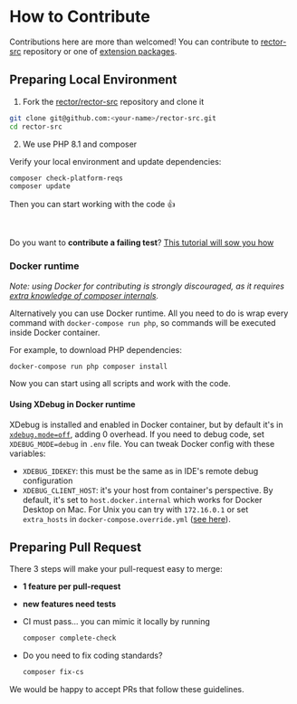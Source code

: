 # How to Contribute

Contributions here are more than welcomed! You can contribute to [rector-src](https://github.com/rectorphp/rector-src) repository or one of [extension packages](https://github.com/rectorphp/).

## Preparing Local Environment

1. Fork the [rector/rector-src](https://github.com/rectorphp/rector-src) repository and clone it

```bash
git clone git@github.com:<your-name>/rector-src.git
cd rector-src
```

2. We use PHP 8.1 and composer

Verify your local environment and update dependencies:

```bash
composer check-platform-reqs
composer update
```

Then you can start working with the code :+1:

<br>

Do you want to **contribute a failing test**? [This tutorial will sow you how](https://github.com/rectorphp/rector/blob/main/docs/how_to_add_test_for_rector_rule.md)

### Docker runtime

*Note: using Docker for contributing is strongly discouraged, as it requires [extra knowledge of composer internals](https://github.com/composer/composer/issues/9368#issuecomment-718112361).*

Alternatively you can use Docker runtime. All you need to do is wrap every command with `docker-compose run php`, so commands will be executed inside Docker container.

For example, to download PHP dependencies:

```bash
docker-compose run php composer install
```

Now you can start using all scripts and work with the code.

#### Using XDebug in Docker runtime

XDebug is installed and enabled in Docker container, but by default it's in [`xdebug.mode=off`](https://xdebug.org/docs/all_settings#mode), adding 0 overhead. If you need to debug code, set `XDEBUG_MODE=debug` in `.env` file. You can tweak Docker config with these variables:

- `XDEBUG_IDEKEY`: this must be the same as in IDE's remote debug configuration
- `XDEBUG_CLIENT_HOST`: it's your host from container's perspective. By default, it's set to `host.docker.internal` which works for Docker Desktop on Mac. For Unix you can try with `172.16.0.1` or set `extra_hosts` in `docker-compose.override.yml` ([see here](https://github.com/docker/for-linux/issues/264#issuecomment-965465879)).

## Preparing Pull Request

There 3 steps will make your pull-request easy to merge:

- **1 feature per pull-request**
- **new features need tests**
- CI must pass... you can mimic it locally by running

    ```bash
    composer complete-check
    ```

- Do you need to fix coding standards?

    ```bash
    composer fix-cs
    ```

We would be happy to accept PRs that follow these guidelines.
